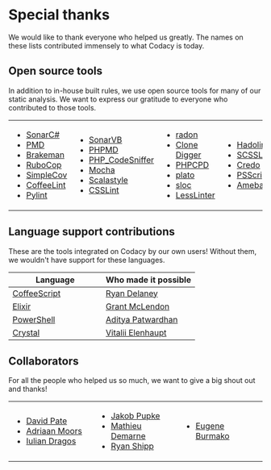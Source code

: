 # Special thanks

We would like to thank everyone who helped us <span class="skip-vale">greatly</span>. The names on these lists contributed immensely to what Codacy is today.

## Open source tools

In addition to in-house built rules, we use open source tools for many of our static analysis. We want to express our gratitude to everyone who contributed to those tools.

<table>
<colgroup>
<col style="width: 25%" />
<col style="width: 25%" />
<col style="width: 25%" />
<col style="width: 25%" />
</colgroup>
<tbody>
<tr class="odd">
<td>
<ul>
<li><a href="https://github.com/SonarSource/sonar-dotnet">SonarC#</a></li>
<li><a href="https://github.com/pmd/pmd">PMD</a></li>
<li><a href="https://github.com/presidentbeef/brakeman">Brakeman</a></li>
<li><a href="https://github.com/rubocop/rubocop">RuboCop</a></li>
<li><a href="https://github.com/simplecov-ruby/simplecov">SimpleCov</a></li>
<li><a href="https://github.com/clutchski/coffeelint">CoffeeLint</a></li>
<li><a href="https://github.com/landscapeio/prospector">Pylint</a></li>
</ul>
</td>
<td>
<ul>
<li><a href="https://github.com/SonarSource/sonar-dotnet">SonarVB</a></li>
<li><a href="https://github.com/phpmd/phpmd">PHPMD</a></li>
<li><a href="https://github.com/squizlabs/PHP_CodeSniffer">PHP_CodeSniffer</a></li>
<li><a href="https://github.com/mochajs/mocha">Mocha</a></li>
<li><a href="https://github.com/scalastyle/scalastyle">Scalastyle</a></li>
<li><a href="https://github.com/CSSLint/csslint">CSSLint</a></li>
</ul>
</td>
<td>
<ul>
<li><a href="https://github.com/rubik/radon">radon</a></li>
<li><a href="https://github.com/jlachowski/clonedigger">Clone Digger</a></li>
<li><a href="https://github.com/sebastianbergmann/phpcpd">PHPCPD</a></li>
<li><a href="https://github.com/es-analysis/plato" class="skip-vale">plato</a></li>
<li><a href="https://github.com/flosse/sloc" class="skip-vale">sloc</a></li>
<li><a href="https://github.com/rtfpessoa/lesslinter">LessLinter</a></li>
</ul>
</td>
<td>
<ul>
<li><a href="https://github.com/hadolint/hadolint">Hadolint</a></li>
<li><a href="https://github.com/sds/scss-lint">SCSSLint</a></li>
<li><a href="https://github.com/rrrene/credo">Credo</a></li>
<li><a href="https://github.com/PowerShell/PSScriptAnalyzer">PSScriptAnalyzer</a></li>
<li><a href="https://github.com/crystal-ameba/ameba">Ameba</a></li>
</ul>
</td>
</tr>
</tbody>
</table>

## Language support contributions

These are the tools integrated on Codacy by our own users! Without them, we wouldn't have support for these languages.

<table>
<colgroup>
<col style="width: 50%" />
<col style="width: 50%" />
</colgroup>
<thead>
<tr>
<th>Language</th>
<th>Who made it possible</th>
</tr>
</thead>
<tbody>
<tr>
<td>
<a href="http://coffeescript.org/">CoffeeScript</a>
</td>
<td>
<a href="https://github.com/rrdelaney" class="skip-vale">Ryan Delaney</a>
</td>
</tr>
<tr>
<td><a href="https://elixir-lang.org/">Elixir</a>
</td>
<td>
<a href="https://github.com/gerbal" class="skip-vale">Grant McLendon</a>
</td>
</tr>
<tr>
<td>
<a href="https://docs.microsoft.com/en-us/powershell/">PowerShell</a>
</td>
<td>
<a href="https://github.com/adityapatwardhan" class="skip-vale">Aditya Patwardhan</a>
</td>
</tr>
<tr>
<td>
<a href="https://crystal-lang.org/">Crystal</a>
</td>
<td>
<a href="https://github.com/veelenga" class="skip-vale">Vitalii Elenhaupt</a>
</td>
</tr>
</tbody>
</table>

## Collaborators

For all the people who helped us so much, we want to give a big shout out and thanks!

<table >
<colgroup>
<col style="width: 33%" />
<col style="width: 33%" />
<col style="width: 33%" />
</colgroup>
<tbody>
<tr>
<td>
<ul>
<li><a href="https://github.com/DavidTPate" class="skip-vale">David Pate</a></li>
<li><a href="https://github.com/adriaanm" class="skip-vale">Adriaan Moors</a></li>
<li><a href="https://github.com/dragos" class="skip-vale">Iulian Dragos</a></li>
</ul>
</td>
<td>
<ul>
<li><a href="https://github.com/haffla" class="skip-vale">Jakob Pupke</a></li>
<li><a href="https://github.com/mdemarne" class="skip-vale">Mathieu Demarne</a></li>
<li><a href="https://github.com/rshipp" class="skip-vale">Ryan Shipp</a></li>
</ul>
</td>
<td>
<ul>
<li><a href="https://github.com/xeno-by" class="skip-vale">Eugene Burmako</a></li>
</ul>
</td>
</tr>
</tbody>
</table>
